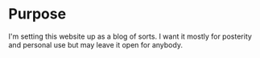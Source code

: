 # Purpose

I'm setting this website up as a blog of sorts. I want it mostly for posterity and personal use but may leave it open for anybody. 
